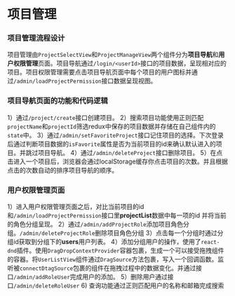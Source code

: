# 项目管理

### 项目管理流程设计
项目管理由`ProjectSelectView`和`ProjectManageView`两个组件分为**项目导航**和**用户权限管理**页面。项目导航通过`/login/<userId>`接口的项目数据，呈现相对应的项目。项目权限管理需要点击项目导航页面中每个项目的用户图标并通过`/admin/loadProjectPermission`接口数据呈现视图。

### 项目导航页面的功能和代码逻辑
1）通过`/project/create`接口创建项目。
2）搜索项目功能使用正则匹配`projectName`和`projectId`筛选redux中保存的项目数据并存储在自己组件内的`state`中。
3）通过`/admin/setFavoriteProject`接口记住项目的选择。下次登录后通过判断项目数据的`isFavorite`属性是否为当前项目的id来确认默认进入的项目。并跳过项目导航。
4）通过`/admin/deleteProject`接口删除项目。
5）在点击进入一个项目后，浏览器会通过localStorage缓存你点击项目的次数。并且根据点击的次数自动的排序项目导航的顺序。

### 用户权限管理页面
1）进入用户权限管理页面之后，对比当前项目的id和`/admin/loadProjectPermission`接口里**projectList**数据中每一项的id
并将当前的角色分组呈现。
2）通过`/admin/addProjectRole`添加项目角色分组。`/admin/deleteProjectRole`删除项目角色分组
3）点击每一个分组时通过分组id获取到分组下的**users**用户列表。
4）添加分组用户的操作，使用了`react-dnd`插件。使用`DragDropContextProvider`容器包裹，生成一个可以接受拖拽组件的容器。将`UserListView`组件通过`DragSource`方法包裹，写入一个回调函数。监听被`connectDtagSource`包裹的组件在拖拽过程中的数据变化。并通过接口`/admin/addRoleUser`完成用户的添加。
5）删除用户通过接口`/admin/deleteRoleUser`
6) 查询功能通过正则匹配用户的名称和邮箱完成搜索
